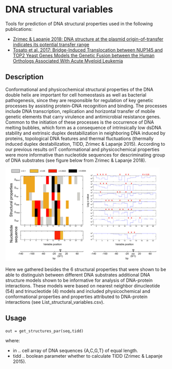 # DNA structural variables

Tools for prediction of DNA structural properties used in the following publications:
* [Zrimec & Lapanje 2018: DNA structure at the plasmid origin-of-transfer indicates its potential transfer range](https://www.nature.com/articles/s41598-018-20157-y)
* [Tosato et al. 2017: Bridge-Induced Translocation between NUP145 and TOP2 Yeast Genes Models the Genetic Fusion between the Human Orthologs Associated With Acute Myeloid Leukemia](https://www.frontiersin.org/articles/10.3389/fonc.2017.00231/full)

## Description
Conformational and physicochemical structural properties of the DNA double helix are important for cell homeostasis as well as bacterial pathogenesis, since they are responsible for regulation of key genetic processes by assisting protein-DNA recognition and binding. The processes include DNA transcription, replication and horizontal transfer of mobile genetic elements that carry virulence and antimicrobial resistance genes. Common to the initiation of these processes is the occurrence of DNA melting bubbles, which form as a consequence of intrinsically low dsDNA stability and extrinsic duplex destabilization in neighboring DNA induced by proteins, topological DNA features and thermal fluctuations (thermally induced duplex destabilization, TIDD, Zrimec & Lapanje 2015). According to our previous results oriT conformational and physicochemical properties were more informative than nucleotide sequences for descriminating group of DNA substrates (see figure below from Zrimec & Lapanje 2018).

<img src="https://github.com/JanZrimec/DNA_structural_variables/blob/master/Figure_3.jpg" width="480">

Here we gathered besides the 6 structural properties that were shown to be able to distinguish between different DNA substrates additional DNA structure models shown to be informative for analysis of DNA-protein interactions. These models were based on nearest neighbor dinucleotide (54) and trinucleotide (4) models and included physicochemical and conformational properties and properties attributed to DNA-protein interactions (see List_structural_variables.csv).

## Usage
```out = get_structures_par(seq,tidd)```

where:
* in .. cell array of DNA sequences {A,C,G,T} of equal length.
* tidd .. boolean parameter whether to calculate TIDD (Zrimec & Lapanje 2015).

